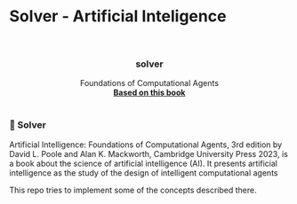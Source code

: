 # Solver - Artificial Inteligence 

<!-- PROJECT LOGO -->
<br />
<p align="center">
  <h3 align="center">solver</h3>

  <p align="center">
    Foundations of Computational Agents 
    <br />
    <a href="https://artint.info/"><strong>Based on this book</strong></a>
    <br />
    <br />
  </p>
</p>

### 🌟 Solver

Artificial Intelligence: Foundations of Computational Agents, 3rd edition by David L. Poole and Alan K. Mackworth, Cambridge University Press 2023, is a book about the science of artificial intelligence (AI). It presents artificial intelligence as the study of the design of intelligent computational agents

This repo tries to implement some of the concepts described there.

